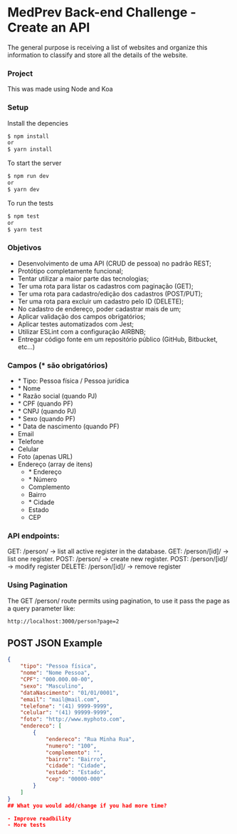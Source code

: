# MedPrev Back-end Challenge - Create an API

The general purpose is receiving a list of websites and organize this information to classify and store all the details of the website.

### Project

This was made using Node and Koa

### Setup

Install the depencies

```sh
$ npm install
or
$ yarn install
```

To start the server

```sh
$ npm run dev
or
$ yarn dev
```

To run the tests

```sh
$ npm test
or
$ yarn test
```

### Objetivos

- Desenvolvimento de uma API (CRUD de pessoa) no padrão REST;
- Protótipo completamente funcional;
- Tentar utilizar a maior parte das tecnologias;
- Ter uma rota para listar os cadastros com paginação (GET);
- Ter uma rota para cadastro/edição dos cadastros (POST/PUT);
- Ter uma rota para excluir um cadastro pelo ID (DELETE);
- No cadastro de endereço, poder cadastrar mais de um;
- Aplicar validação dos campos obrigatórios;
- Aplicar testes automatizados com Jest;
- Utilizar ESLint com a configuração AIRBNB;
- Entregar código fonte em um repositório público (GitHub, Bitbucket, etc...)

### Campos (* são obrigatórios)

- \* Tipo: Pessoa física / Pessoa jurídica
- \* Nome
- \* Razão social (quando PJ)
- \* CPF (quando PF)
- \* CNPJ (quando PJ)
- \* Sexo (quando PF)
- \* Data de nascimento (quando PF)
- Email
- Telefone
- Celular
- Foto (apenas URL)
- Endereço (array de itens)
  - \* Endereço
  - \* Número
  - Complemento
  - Bairro
  - \* Cidade
  - Estado
  - CEP

### API endpoints:

GET:    /person/ -> list all active register in the database. 
GET:    /person/[id]/ -> list one register.
POST:   /person/ -> create new register.
POST:  /person/[id]/ -> modify register
DELETE: /person/[id]/ -> remove register
### Using Pagination

The GET /person/ route permits using pagination, to use it pass the page as a query parameter like:

```
http://localhost:3000/person?page=2
```
## POST  JSON Example

```json
{
	"tipo": "Pessoa física",
	"nome": "Nome Pessoa",
	"CPF": "000.000.00-00",
	"sexo": "Masculino",
	"dataNascimento": "01/01/0001",
	"email": "mail@mail.com",
	"telefone": "(41) 9999-9999",
	"celular": "(41) 99999-9999",
	"foto": "http://www.myphoto.com",
	"endereco": [
		{
			"endereco": "Rua Minha Rua",
			"numero": "100",
			"complemento": "",
			"bairro": "Bairro",
			"cidade": "Cidade",
			"estado": "Estado",
			"cep": "00000-000"
		}
	]
}
## What you would add/change if you had more time?

- Improve readbility
- More tests
